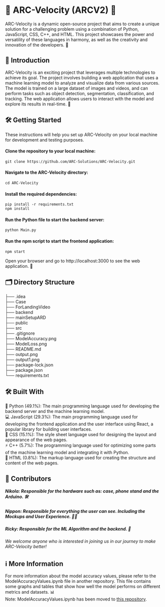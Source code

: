 # 🚀 ARC-Velocity (ARCV2) 🚀

ARC-Velocity is a dynamic open-source project that aims to create a unique solution for a challenging problem using a combination of Python, JavaScript, CSS, C++, and HTML. This project showcases the power and versatility of these languages in harmony, as well as the creativity and innovation of the developers. 🙌

## 📖 Introduction

ARC-Velocity is an exciting project that leverages multiple technologies to achieve its goal. The project involves building a web application that uses a machine learning model to analyze and visualize data from various sources. The model is trained on a large dataset of images and videos, and can perform tasks such as object detection, segmentation, classification, and tracking. The web application allows users to interact with the model and explore its results in real-time. 🚀

<!-- The project is currently in development and more details will be revealed soon. Stay tuned for more updates! 🔥 -->

## 🛠️ Getting Started

These instructions will help you set up ARC-Velocity on your local machine for development and testing purposes.

#### Clone the repository to your local machine:
```properties
git clone https://github.com/ARC-Solutions/ARC-Velocity.git
```
#### Navigate to the ARC-Velocity directory:
```properties
cd ARC-Velocity
```
#### Install the required dependencies:
```properties
pip install -r requirements.txt
npm install
```
#### Run the Python file to start the backend server:
```properties
python Main.py
```
#### Run the npm script to start the frontend application:
```properties
npm start
```
Open your browser and go to http://localhost:3000 to see the web application. 🎉

## 🗂️ Directory Structure

├── .idea  
├── Case  
├── ForLandingVideo  
├── backend  
├── mainSetupARD  
├── public  
├── src  
├── .gitignore  
├── ModelAccuracy.png  
├── ModelLoss.png  
├── README.md  
├── output.png  
├── output1.png  
├── package-lock.json  
├── package.json  
└── requirements.txt  

## 🛠️ Built With
🐍 Python (49.1%): The main programming language used for developing the backend server and the machine learning model.   
💻 JavaScript (29.3%): The main programming language used for developing the frontend application and the user interface using React, a popular library for building user interfaces.    
🎨 CSS (15.1%): The style sheet language used for designing the layout and appearance of the web pages.   
⚡ C++ (5.7%): The programming language used for optimizing some parts of the machine learning model and integrating it with Python.    
📄 HTML (0.8%): The markup language used for creating the structure and content of the web pages.   

## 👥 Contributors

##### Nikola: Responsible for the hardware such as: case, phone stand and the Arduino. 🛠️
##### Nippon: Responsible for everything the user can see. Including the Mockups and User Experience. 👨‍💻
##### Ricky: Responsible for the ML Algorithm and the backend. 👾

###### We welcome anyone who is interested in joining us in our journey to make ARC-Velocity better!

<!-- ## 📦 Releases and Packages
Currently, there are no releases or packages published for this project. However, we plan to release the first stable version soon, along with some documentation and tutorials on how to use it. 📚 -->

## ℹ️ More Information
For more information about the model accuracy values, please refer to the ModelAccuracyValues.ipynb file in another repository. This file contains some graphs and tables that show how well the model performs on different metrics and datasets. 📊  
Note: ModelAccuracyValues.ipynb has been moved to [this repository](https://github.com/ARC-Solutions/ARC-VelocityModelVis).

<!-- ## 📞 Contact
For any questions or discussions, please open an issue or submit a pull request on GitHub. We look forward to your feedback and contributions! 🙏 -->
